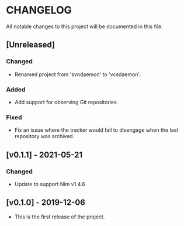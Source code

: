 # CHANGELOG

All notable changes to this project will be documented in this file.

## [Unreleased]

### Changed

- Renamed project from 'svndaemon' to 'vcsdaemon'.

### Added

- Add support for observing Git repositories.

### Fixed

- Fix an issue where the tracker would fail to disengage when the last
  repository was archived.

## [v0.1.1] - 2021-05-21

### Changed

- Update to support Nim v1.4.6

## [v0.1.0] - 2019-12-06

- This is the first release of the project.
